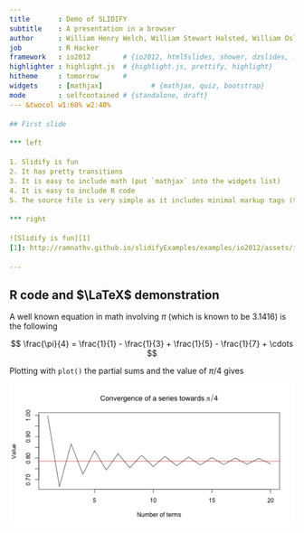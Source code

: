 ```yaml
---
title       : Demo of SLIDIFY
subtitle    : A presentation in a browser
author      : William Henry Welch, William Stewart Halsted, William Osler, and Howard Atwood Kelly
job         : R Hacker
framework   : io2012        # {io2012, html5slides, shower, dzslides, ...}
highlighter : highlight.js  # {highlight.js, prettify, highlight}
hitheme     : tomorrow      # 
widgets     : [mathjax]            # {mathjax, quiz, bootstrap}
mode        : selfcontained # {standalone, draft}
--- &twocol w1:60% w2:40%

## First slide

*** left

1. Slidify is fun
2. It has pretty transitions
3. It is easy to include math (put `mathjax` into the widgets list)
4. It is easy to include R code
5. The source file is very simple as it includes minimal markup tags (this is also a drawback because it may not be possible to make the slides exactly as you want)

*** right

![Slidify is fun][1]
[1]: http://ramnathv.github.io/slidifyExamples/examples/io2012/assets/img/slidify_logo.png

--- 
```


## R code and $\LaTeX$ demonstration

A well known equation in math involving $\pi$ (which is known to be 3.1416) is the following

$$
\frac{\pi}{4} = \frac{1}{1} - \frac{1}{3} + \frac{1}{5} - \frac{1}{7} + \cdots
$$

Plotting with `plot()` the partial sums and the value of $\pi/4$ gives

![plot of chunk plot-pi](figure/plot-pi.png) 





